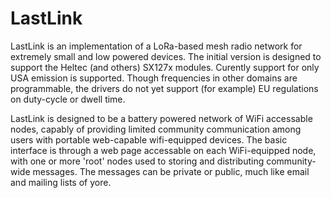 # LastLink

LastLink is an implementation of a LoRa-based mesh radio network for extremely small and low powered devices.
The initial version is designed to support the Heltec (and others) SX127x modules.  Curently support for only
USA emission is supported.  Though frequencies in other domains are programmable, the drivers do not yet support
(for example) EU regulations on duty-cycle or dwell time.

LastLink is designed to be a battery powered network of WiFi accessable nodes, capably of providing limited
community communication among users with portable web-capable wifi-equipped devices.  The basic interface
is through a web page accessable on each WiFi-equipped node, with one or more 'root' nodes used to storing
and distributing community-wide messages.  The messages can be private or public, much like email and mailing
lists of yore.

